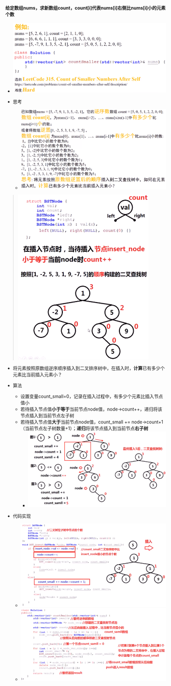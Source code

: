 #### 给定数组nums，求新数组count，count[i]代表nums[i]右侧比nums[i]小的元素个数

* ![image-20210717213202491](逆序数.assets/image-20210717213202491.png)

* 思考
  * ![image-20210717213223336](逆序数.assets/image-20210717213223336.png)

> ![image-20210718171756292](逆序数.assets/image-20210718171756292-1626599876993.png)

* 将元素按照原数组逆序顺序插入到二叉排序树中，在插入时，**计算**已有多少个元素比当前插入元素小？
* 算法
  * 设置变量count_small=0，记录在插入过程中，有多少个元素比插入节点值小
  * 若待插入节点值**小于等于**当前节点node值，node->count++，递归将该节点插入到当前节点左子树
  * 若待插入节点值**大于**当前节点node值，count_small += node->count+1（当前节点左子树数量+1）；**递归**将该节点插入到当前节点**右子树**
    * ![image-20210718172252793](逆序数.assets/image-20210718172252793.png)

* 代码实现
  * ![image-20210718173958815](逆序数.assets/image-20210718173958815.png)
  * ![image-20210718174010161](逆序数.assets/image-20210718174010161.png)

